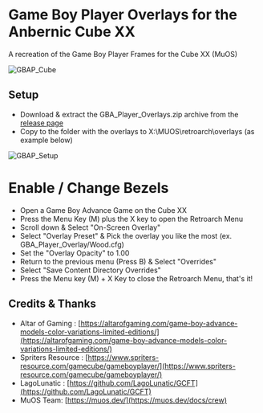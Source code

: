 # Game Boy Player Overlays for the Anbernic Cube XX 

A recreation of the Game Boy Player Frames for the Cube XX (MuOS)

![GBAP_Cube](https://github.com/user-attachments/assets/615fa171-ae51-49ad-a004-7f7fef488888)

## Setup

- Download & extract the GBA_Player_Overlays.zip archive from the [release page](https://github.com/acatone-git/Game_Boy_Player_Overlays_CubeXX/releases)
- Copy to the folder with the overlays to X:\MUOS\retroarch\overlays (as example below)
   
![GBAP_Setup](https://github.com/user-attachments/assets/f2167434-059d-408d-bf00-6f858289f949)

# Enable / Change Bezels

- Open a Game Boy Advance Game on the Cube XX
- Press the Menu Key (M) plus the X key to open the Retroarch Menu
- Scroll down & Select "On-Screen Overlay"
- Select "Overlay Preset" & Pick the overlay you like the most (ex. GBA_Player_Overlay/Wood.cfg)
- Set the "Overlay Opacity" to 1.00
- Return to the previous menu (Press B) & Select "Overrides"
- Select "Save Content Directory Overrides"
- Press the Menu key (M) + X Key to close the Retroarch Menu, that's it!

## Credits & Thanks

- Altar of Gaming : [https://altarofgaming.com/game-boy-advance-models-color-variations-limited-editions/](https://altarofgaming.com/game-boy-advance-models-color-variations-limited-editions/)
- Spriters Resource : [https://www.spriters-resource.com/gamecube/gameboyplayer/](https://www.spriters-resource.com/gamecube/gameboyplayer/)
- LagoLunatic : [https://github.com/LagoLunatic/GCFT](https://github.com/LagoLunatic/GCFT)
- MuOS Team: [https://muos.dev/](https://muos.dev/docs/crew)
